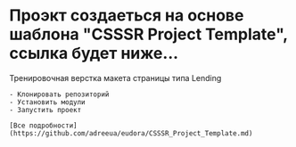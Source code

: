 # Проэкт создаеться на основе шаблона "CSSSR Project Template", ссылка будет ниже...

Тренировочная верстка макета страницы типа Lending

``` Для запуска проекта нужно:
- Клонировать репозиторий
- Установить модули
- Запустить проект

[Все подробности] (https://github.com/adreeua/eudora/CSSSR_Project_Template.md)